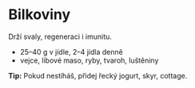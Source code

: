 # Bilkoviny

Drží svaly, regeneraci i imunitu.

- 25–40 g v jídle, 2–4 jídla denně
- vejce, libové maso, ryby, tvaroh, luštěniny

**Tip:** Pokud nestíháš, přidej řecký jogurt, skyr, cottage.
